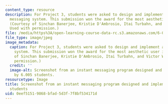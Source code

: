 ```yaml
---
content_type: resource
description: For Project 3, students were asked to design and implement an instant
  messaging system. This submission won the award for the most aesthetic user interface.
  (Courtesy of Sinchan Banerjee, Kristie D'Ambrosio, Itai Turbahn, and Victor Wang.
  Used with permission.)
file: /media/https%3A/open-learning-course-data-rc.s3.amazonaws.com/6-005-elements-of-software-construction-fall-2008/0eef51519868bfad5d3f7f8bf534171d_6-005f08-th.jpg
file_type: image/jpeg
image_metadata:
  caption: For Project 3, students were asked to design and implement an instant messaging
    system. This submission won the award for the most aesthetic user interface. (Courtesy
    of Sinchan Banerjee, Kristie D'Ambrosio, Itai Turbahn, and Victor Wang. Used with
    permission.)
  credit: ''
  image-alt: Screenshot from an instant messaging program designed and implemented
    by 6.005 students.
resourcetype: Image
title: Screenshot from an instant messaging program designed and implemented by 6.005
  students
uid: 0eef5151-9868-bfad-5d3f-7f8bf534171d
---
```

